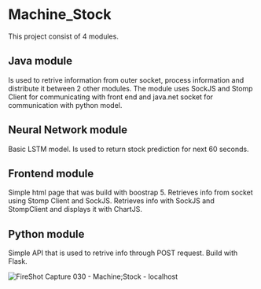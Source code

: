 # Machine_Stock

This project consist of 4 modules.

## Java module

Is used to retrive information from outer socket, process information and distribute it between 2 other modules. The module uses SockJS and Stomp Client for communicating with front end and java.net socket for communication with python model.

## Neural Network module

Basic LSTM model. Is used to return stock prediction for next 60 seconds. 

## Frontend module

Simple html page that was build with boostrap 5. Retrieves info from socket using Stomp Client and SockJS. Retrieves info with SockJS and StompClient and displays it with ChartJS.

## Python module

Simple API that is used to retrive info through POST request. Build with Flask.

![FireShot Capture 030 - Machine;Stock - localhost](https://github.com/Stee1yDan/Machine_Stock/assets/125751951/a737d6cf-53f8-4749-9986-abdbdb7ade8f)

